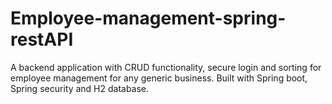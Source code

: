 # Employee-management-spring-restAPI
A backend application with CRUD functionality, secure login and sorting for employee management for any generic business. Built with Spring boot, Spring security and H2 database. 
